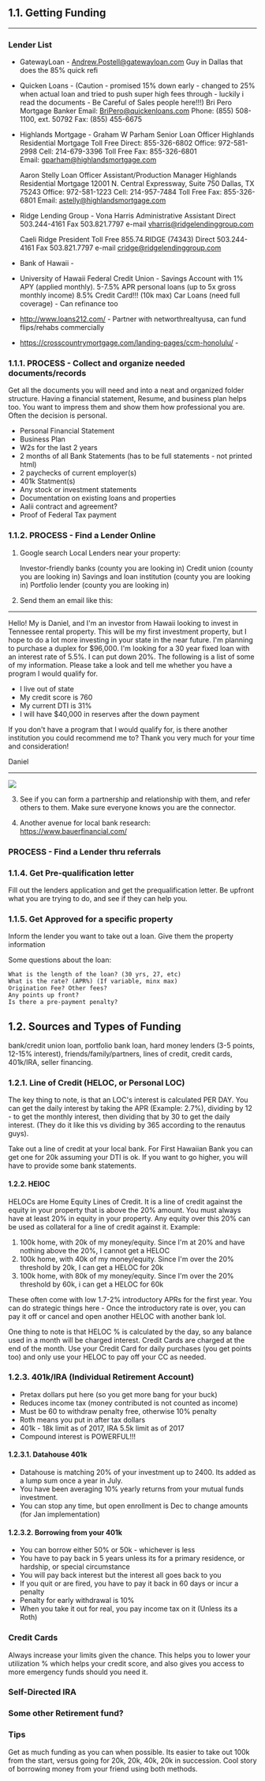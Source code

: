 ## 1.1. Getting Funding

---

### Lender List

- GatewayLoan -
  Andrew.Postell@gatewayloan.com
  Guy in Dallas that does the 85% quick refi

- Quicken Loans -
  (Caution - promised 15% down early - changed to 25% when actual loan and tried to push super high fees through - luckily i read the documents - Be Careful of Sales people here!!!)
  Bri Pero
  Mortgage Banker
  Email: BriPero@quickenloans.com
  Phone: (855) 508-1100, ext. 50792
  Fax: (855) 455-6675

- Highlands Mortgage -
  Graham W Parham
  Senior Loan Officer
  Highlands Residential Mortgage
  Toll Free Direct: 855-326-6802
  Office: 972-581-2998
  Cell: 214-679-3396
  Toll Free Fax: 855-326-6801
  Email: gparham@highlandsmortgage.com

  Aaron Stelly
  Loan Officer Assistant/Production Manager
  Highlands Residential Mortgage
  12001 N. Central Expressway, Suite 750
  Dallas, TX 75243
  Office: 972-581-1223
  Cell: 214-957-7484
  Toll Free Fax: 855-326-6801
  Email: astelly@highlandsmortgage.com

- Ridge Lending Group -
  Vona Harris
  Administrative Assistant
  Direct 503.244-4161
  Fax 503.821.7797
  e-mail vharris@ridgelendinggroup.com

  Caeli Ridge
  President
  Toll Free 855.74.RIDGE (74343)
  Direct 503.244-4161
  Fax 503.821.7797
  e-mail cridge@ridgelendinggroup.com

- Bank of Hawaii -

- University of Hawaii Federal Credit Union -
  Savings Account with 1% APY (applied monthly).
  5-7.5% APR personal loans (up to 5x gross monthly income)
  8.5% Credit Card!!! (10k max)
  Car Loans (need full coverage) - Can refinance too

- http://www.loans212.com/ -
  Partner with networthrealtyusa, can fund flips/rehabs commercially

- https://crosscountrymortgage.com/landing-pages/ccm-honolulu/ -

### 1.1.1. PROCESS - Collect and organize needed documents/records

Get all the documents you will need and into a neat and organized folder structure.
Having a financial statement, Resume, and business plan helps too.
You want to impress them and show them how professional you are. Often the decision is personal.

- Personal Financial Statement
- Business Plan
- W2s for the last 2 years
- 2 months of all Bank Statements (has to be full statements - not printed html)
- 2 paychecks of current employer(s)
- 401k Statment(s)
- Any stock or investment statements
- Documentation on existing loans and properties
- Aalii contract and agreement?
- Proof of Federal Tax payment

### 1.1.2. PROCESS - Find a Lender Online

1. Google search Local Lenders near your property:

   Investor-friendly banks (county you are looking in)
   Credit union (county you are looking in)
   Savings and loan institution (county you are looking in)
   Portfolio lender (county you are looking in)

2. Send them an email like this:

---

Hello! My is Daniel, and I'm an investor from Hawaii looking to invest in Tennessee rental property. This will be my first investment property, but I hope to do a lot more investing in your state in the near future. I'm planning to purchase a duplex for $96,000. I'm looking for a 30 year fixed loan with an interest rate of 5.5%. I can put down 20%. The following is a list of some of my information. Please take a look and tell me whether you have a program I would qualify for.

- I live out of state
- My credit score is 760
- My current DTI is 31%
- I will have $40,000 in reserves after the down payment

If you don't have a program that I would qualify for, is there another institution you could recommend me to? Thank you very much for your time and consideration!

Daniel

---

![](lib/Letter-to-Prospective-Credit-Union-or-Lender.png)

3. See if you can form a partnership and relationship with them, and refer others to them. Make sure everyone knows you are the connector.

4. Another avenue for local bank research: https://www.bauerfinancial.com/

### PROCESS - Find a Lender thru referrals

### 1.1.4. Get Pre-qualification letter

Fill out the lenders application and get the prequalification letter.
Be upfront what you are trying to do, and see if they can help you.

### 1.1.5. Get Approved for a specific property

Inform the lender you want to take out a loan.
Give them the property information

Some questions about the loan:

    What is the length of the loan? (30 yrs, 27, etc)
    What is the rate? (APR%) (If variable, minx max)
    Origination Fee? Other fees?
    Any points up front?
    Is there a pre-payment penalty?

## 1.2. Sources and Types of Funding

bank/credit union loan,
portfolio bank loan,
hard money lenders (3-5 points, 12-15% interest),
friends/family/partners,
lines of credit,
credit cards,
401k/IRA,
seller financing.

### 1.2.1. Line of Credit (HELOC, or Personal LOC)

The key thing to note, is that an LOC's interest is calculated PER DAY.
You can get the daily interest by taking the APR (Example: 2.7%), dividing by 12 - to get the monthly interest, then dividing that by 30 to get the daily interest. (They do it like this vs dividing by 365 according to the renautus guys).

Take out a line of credit at your local bank. For First Hawaiian Bank you can get one for 20k assuming your DTI is ok. If you want to go higher, you will have to provide some bank statements.

#### 1.2.2. HElOC

HELOCs are Home Equity Lines of Credit. It is a line of credit against the equity in your property that is above the 20% amount. You must always have at least 20% in equity in your property. Any equity over this 20% can be used as collateral for a line of credit against it. Example:

1. 100k home, with 20k of my money/equity. Since I'm at 20% and have nothing above the 20%, I cannot get a HELOC
2. 100k home, with 40k of my money/equity. Since I'm over the 20% threshold by 20k, I can get a HELOC for 20k
3. 100k home, with 80k of my money/equity. Since I'm over the 20% threshold by 60k, i can get a HELOC for 60k

These often come with low 1.7-2% introductory APRs for the first year. You can do strategic things here - Once the introductory rate is over, you can pay it off or cancel and open another HELOC with another bank lol.

One thing to note is that HELOC % is calculated by the day, so any balance used in a month will be charged interest. Credit Cards are charged at the end of the month. Use your Credit Card for daily purchases (you get points too) and only use your HELOC to pay off your CC as needed.

### 1.2.3. 401k/IRA (Individual Retirement Account)

- Pretax dollars put here (so you get more bang for your buck)
- Reduces income tax (money contributed is not counted as income)
- Must be 60 to withdraw penalty free, otherwise 10% penalty
- Roth means you put in after tax dollars
- 401k - 18k limit as of 2017, IRA 5.5k limit as of 2017
- Compound interest is POWERFUL!!!

#### 1.2.3.1. Datahouse 401k

- Datahouse is matching 20% of your investment up to 2400. Its added as a lump sum once a year in July.
- You have been averaging 10% yearly returns from your mutual funds investment.
- You can stop any time, but open enrollment is Dec to change amounts (for Jan implementation)

#### 1.2.3.2. Borrowing from your 401k

- You can borrow either 50% or 50k - whichever is less
- You have to pay back in 5 years unless its for a primary residence, or hardship, or special circumstance
- You will pay back interest but the interest all goes back to you
- If you quit or are fired, you have to pay it back in 60 days or incur a penalty
- Penalty for early withdrawal is 10%
- When you take it out for real, you pay income tax on it (Unless its a Roth)

### Credit Cards

Always increase your limits given the chance. This helps you to lower your utilization % which helps your credit score, and also gives you access to more emergency funds should you need it.

### Self-Directed IRA

### Some other Retirement fund?

### Tips

Get as much funding as you can when possible. Its easier to take out 100k from the start, versus going for 20k, 20k, 40k, 20k in succession. Cool story of borrowing money from your friend using both methods.
